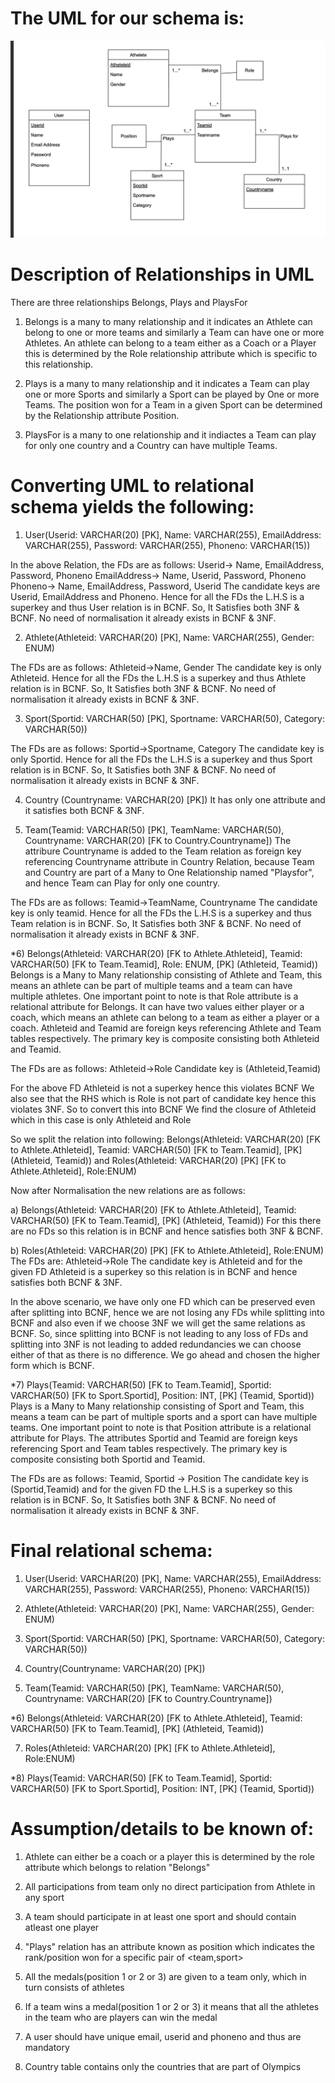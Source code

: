 # The UML for our schema is: 
![Alt text](images/UML.png)


# Description of Relationships in UML
There are three relationships Belongs, Plays and PlaysFor
1) Belongs is a many to many relationship and it indicates an Athlete can belong to one or more teams and similarly a Team can have one or more Athletes. An athlete can belong to a team either as a Coach or a Player this is determined by the Role relationship attribute which is specific to this relationship.

2) Plays is a many to many relationship and it indicates a Team can play one or more Sports and similarly a Sport can be played by One or more Teams. The position won for a Team in a given Sport can be determined by the Relationship attribute Position.

3) PlaysFor is a many to one relationship and it indiactes a Team can play for only one country and a Country can have multiple Teams.

# Converting UML to relational schema yields the following:

1) User(Userid: VARCHAR(20) [PK], Name: VARCHAR(255), EmailAddress: VARCHAR(255), Password: VARCHAR(255), Phoneno: VARCHAR(15))

In the above Relation, the FDs are as follows:
Userid-> Name, EmailAddress, Password, Phoneno
EmailAddress-> Name, Userid, Password, Phoneno
Phoneno-> Name, EmailAddress, Password, Userid
The candidate keys are Userid, EmailAddress and Phoneno. Hence for all the FDs the 
L.H.S is a superkey and thus User relation is in BCNF.
So, It Satisfies both 3NF & BCNF.
No need of normalisation it already exists in BCNF & 3NF.

2) Athlete(Athleteid: VARCHAR(20) [PK], Name: VARCHAR(255), Gender: ENUM)

The FDs are as follows:
Athleteid->Name, Gender
The candidate key is only Athleteid. Hence for all the FDs the L.H.S is a superkey and thus Athlete relation is in BCNF.
So, It Satisfies both 3NF & BCNF.
No need of normalisation it already exists in BCNF & 3NF.

3) Sport(Sportid: VARCHAR(50) [PK], Sportname: VARCHAR(50), Category: VARCHAR(50))

The FDs are as follows:
Sportid->Sportname, Category
The candidate key is only Sportid. Hence for all the FDs the L.H.S is a superkey and thus Sport relation is in BCNF.
So, It Satisfies both 3NF & BCNF.
No need of normalisation it already exists in BCNF & 3NF.

4) Country (Countryname: VARCHAR(20) [PK])
It has only one attribute and it satisfies both BCNF & 3NF.

5) Team(Teamid: VARCHAR(50) [PK], TeamName: VARCHAR(50), Countryname: VARCHAR(20) [FK to Country.Countryname])
The attribure Countryname is added to the Team relation as foreign key referencing Countryname attribute in Country Relation, because Team and Country are part of a Many to One Relationship named "Playsfor", and hence Team can Play for only one country.

The FDs are as follows:
Teamid->TeamName, Countryname
The candidate key is only teamid. Hence for all the FDs the L.H.S is a superkey and thus Team relation is in BCNF.
So, It Satisfies both 3NF & BCNF.
No need of normalisation it already exists in BCNF & 3NF.

*6) Belongs(Athleteid: VARCHAR(20) [FK to Athlete.Athleteid], Teamid: VARCHAR(50) [FK to Team.Teamid], Role: ENUM, [PK] (Athleteid, Teamid))
Belongs is a Many to Many relationship consisting of Athlete and Team, this means an athlete can be part of multiple teams and a team can have multiple athletes. One important point to note is that Role attribute is a relational attribute for Belongs.
It can have two values either player or a coach, which means an athlete can belong to a team as either a player or a coach.
Athleteid and Teamid are foreign keys referencing Athlete and Team tables respectively.
The primary key is composite consisting both Athleteid and Teamid.

The FDs are as follows:
Athleteid->Role
Candidate key is (Athleteid,Teamid)

For the above FD Athleteid is not a superkey hence this violates BCNF
We also see that the RHS which is Role is not part of candidate key hence this violates 3NF.
So to convert this into BCNF
We find the closure of Athleteid which in this case is only Athleteid and Role

So we split the relation into following:
Belongs(Athleteid: VARCHAR(20) [FK to Athlete.Athleteid], Teamid: VARCHAR(50) [FK to Team.Teamid], [PK] (Athleteid, Teamid)) 
and 
Roles(Athleteid: VARCHAR(20) [PK] [FK to Athlete.Athleteid], Role:ENUM)

Now after Normalisation the new relations are as follows:

a) Belongs(Athleteid: VARCHAR(20) [FK to Athlete.Athleteid], Teamid: VARCHAR(50) [FK to Team.Teamid], [PK] (Athleteid, Teamid))
For this there are no FDs so this relation is in BCNF and hence satisfies both 3NF & BCNF.

b) Roles(Athleteid: VARCHAR(20) [PK] [FK to Athlete.Athleteid], Role:ENUM)
The FDs are:
Athleteid->Role
The candidate key is Athleteid and for the given FD Athleteid is a superkey so this relation is in BCNF and hence satisfies both BCNF & 3NF.

In the above scenario, we have only one FD which can be preserved even after splitting into BCNF, hence we are not losing any FDs while splitting into BCNF and also even if we choose 3NF we will get the same relations as BCNF. So, since splitting into BCNF is not leading to any loss of FDs and splitting into 3NF is not leading to added redundancies we can choose either of that as there is no difference. We go ahead and chosen the higher form which is BCNF.


*7) Plays(Teamid: VARCHAR(50) [FK to Team.Teamid], Sportid: VARCHAR(50) [FK to Sport.Sportid], Position: INT, [PK] (Teamid, Sportid))
Plays is a Many to Many relationship consisting of Sport and Team, this means a team can be part of multiple sports and a sport can have multiple teams. One important point to note is that Position attribute is a relational attribute for Plays. The attributes
Sportid and Teamid are foreign keys referencing Sport and Team tables respectively.
The primary key is composite consisting both Sportid and Teamid.

The FDs are as follows:
Teamid, Sportid -> Position
The candidate key is (Sportid,Teamid) and for the given FD the L.H.S is a superkey so this relation is in BCNF. So, It Satisfies both 3NF & BCNF.
No need of normalisation it already exists in BCNF & 3NF.


# Final relational schema:

1) User(Userid: VARCHAR(20) [PK], Name: VARCHAR(255), EmailAddress: VARCHAR(255), Password: VARCHAR(255), Phoneno: VARCHAR(15))

2) Athlete(Athleteid: VARCHAR(20) [PK], Name: VARCHAR(255), Gender: ENUM)

3) Sport(Sportid: VARCHAR(50) [PK], Sportname: VARCHAR(50), Category: VARCHAR(50))

4) Country(Countryname: VARCHAR(20) [PK])

5) Team(Teamid: VARCHAR(50) [PK], TeamName: VARCHAR(50), Countryname: VARCHAR(20) [FK to Country.Countryname])

*6) Belongs(Athleteid: VARCHAR(20) [FK to Athlete.Athleteid], Teamid: VARCHAR(50) [FK to Team.Teamid], [PK] (Athleteid, Teamid))

7) Roles(Athleteid: VARCHAR(20) [PK] [FK to Athlete.Athleteid], Role:ENUM)

*8) Plays(Teamid: VARCHAR(50) [FK to Team.Teamid], Sportid: VARCHAR(50) [FK to Sport.Sportid], Position: INT, [PK] (Teamid, Sportid))

# Assumption/details to be known of:
1) Athlete can either be a coach or a player this is determined by the role attribute which belongs to relation "Belongs"

2) All participations from team only no direct participation from Athlete in any sport

3) A team should participate in at least one sport and should contain atleast one player

4) "Plays" relation has an attribute known as position which indicates the rank/position won for a specific pair of <team,sport>

5) All the medals(position 1 or 2 or 3) are given to a team only, which in turn consists of athletes

6) If a team wins a medal(position 1 or 2 or 3) it means that all the athletes in the team who are players can win the medal

7) A user should have unique email, userid and phoneno and thus are mandatory
 
8) Country table contains only the countries that are part of Olympics


